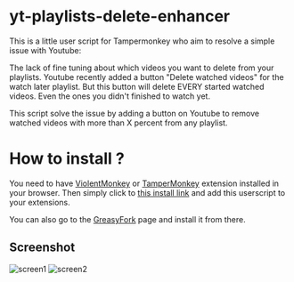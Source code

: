 # yt-playlists-delete-enhancer

This is a little user script for Tampermonkey who aim to resolve a simple issue with Youtube:

The lack of fine tuning about which videos you want to delete from your playlists.
Youtube recently added a button "Delete watched videos" for the watch later playlist. But this button will
delete EVERY started watched videos. Even the ones you didn't finished to watch yet.

This script solve the issue by adding a button on Youtube to remove watched videos with more
than X percent from any playlist.

# How to install ?

You need to have [ViolentMonkey]() or [TamperMonkey]() extension installed in your browser.
Then simply click to [this install link](https://github.com/avallete/yt-playlists-delete-enhancer/raw/gh-pages/yt-playlists-delete-enhancer.user.js) and add this userscript to your extensions.

You can also go to the [GreasyFork](https://greasyfork.org/fr/scripts/398688-yt-playlists-delete-enhancer) page and install it from there.

## Screenshot

![screen1](https://user-images.githubusercontent.com/8771783/112699740-cbc23480-8e8c-11eb-9e60-a29ac6565e3e.png)
![screen2](https://user-images.githubusercontent.com/8771783/112699743-ccf36180-8e8c-11eb-9929-8ad7c60fe08c.png)
